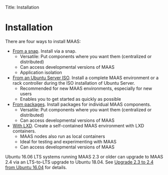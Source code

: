 Title: Installation


# Installation

There are four ways to install MAAS:

- [From a snap][install-from-snap]. Install via a snap.
    - Versatile: Put components where you want them (centralized or distributed)
    - Can access developmental versions of MAAS
    - Application isolation
- [From an Ubuntu Server ISO][install-from-iso]. Install a complete MAAS
  environment or a rack controller during the ISO installation of Ubuntu
  Server.
    - Recommended for new MAAS environments, especially for new users
    - Enables you to get started as quickly as possible
- [From packages][install-from-packages]. Install packages for individual MAAS
  components.
    - Versatile: Put components where you want them (centralized or distributed)
    - Can access developmental versions of MAAS
- [With LXD][install-with-lxd]. Create a self-contained MAAS
  environment with LXD containers.
    - MAAS nodes also run as local containers
    - Ideal for testing and experimenting with MAAS
    - Can access developmental versions of MAAS

Ubuntu 16.06 LTS systems running MAAS 2.3 or older can upgrade to MAAS 2.4 via
an LTS-to-LTS upgrade to Ubuntu 18.04. See
[Upgrade 2.3 to 2.4 from Ubuntu 16.04][upgrade-to-24] for details.

<!-- LINKS -->

[install-from-iso]: installconfig-iso-install.md
[install-from-packages]: installconfig-package-install.md
[install-from-snap]: installconfig-snap-install.md
[install-with-lxd]: installconfig-lxd-install.md
[upgrade-to-24]: installconfig-upgrade-postgres.md
